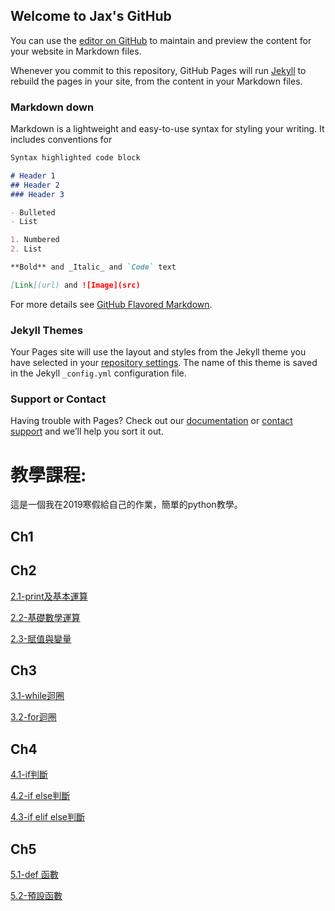 ## Welcome to Jax's GitHub

You can use the [editor on GitHub](https://github.com/JaxChen1211/Winter-vacaion/edit/master/README.md) to maintain and preview the content for your website in Markdown files.

Whenever you commit to this repository, GitHub Pages will run [Jekyll](https://jekyllrb.com/) to rebuild the pages in your site, from the content in your Markdown files.

### Markdown down

Markdown is a lightweight and easy-to-use syntax for styling your writing. It includes conventions for

```markdown
Syntax highlighted code block

# Header 1
## Header 2
### Header 3

- Bulleted
- List

1. Numbered
2. List

**Bold** and _Italic_ and `Code` text

[Link](url) and ![Image](src)
```

For more details see [GitHub Flavored Markdown](https://guides.github.com/features/mastering-markdown/).

### Jekyll Themes

Your Pages site will use the layout and styles from the Jekyll theme you have selected in your [repository settings](https://github.com/JaxChen1211/Winter-vacaion/settings). The name of this theme is saved in the Jekyll `_config.yml` configuration file.

### Support or Contact

Having trouble with Pages? Check out our [documentation](https://help.github.com/categories/github-pages-basics/) or [contact support](https://github.com/contact) and we’ll help you sort it out.


# 教學課程:
這是一個我在2019寒假給自己的作業，簡單的python教學。
## Ch1
   
## Ch2
   [2.1-print及基本運算](https://jaxchen1211.github.io/Winter-vacation/2.1-print%E5%8F%8A%E5%9F%BA%E6%9C%AC%E9%81%8B%E7%AE%97.html)
   
   [2.2-基礎數學運算](https://jaxchen1211.github.io/Winter-vacation/2.2-%E5%9F%BA%E7%A4%8E%E6%95%B8%E5%AD%B8%E9%81%8B%E7%AE%97.html)
   
   [2.3-賦值與變量](https://jaxchen1211.github.io/Winter-vacation/2.3-%E8%B3%A6%E5%80%BC%E8%88%87%E8%AE%8A%E9%87%8F.html)
## Ch3
   [3.1-while迴圈](https://jaxchen1211.github.io/Winter-vacation/3.1-while%E8%BF%B4%E5%9C%88.html)
   
   [3.2-for迴圈](https://jaxchen1211.github.io/Winter-vacation/3.2-for%E8%BF%B4%E5%9C%88.html)
## Ch4
   [4.1-if判斷](https://jaxchen1211.github.io/Winter-vacation/4.1-if%E5%88%A4%E6%96%B7.html)
   
   [4.2-if else判斷](https://jaxchen1211.github.io/Winter-vacation/4.2-if%20else%E5%88%A4%E6%96%B7.html)
   
   [4.3-if elif else判斷](https://jaxchen1211.github.io/Winter-vacation/4.3-if%20elif%20else%E5%88%A4%E6%96%B7.html)
   
## Ch5
   [5.1-def 函數](https://jaxchen1211.github.io/Winter-vacation/5.1-def%20%E5%87%BD%E6%95%B8.html)
   
   [5.2-預設函數](https://jaxchen1211.github.io/Winter-vacation/5.2-%E9%A0%90%E8%A8%AD%E5%87%BD%E6%95%B8.html)
   
